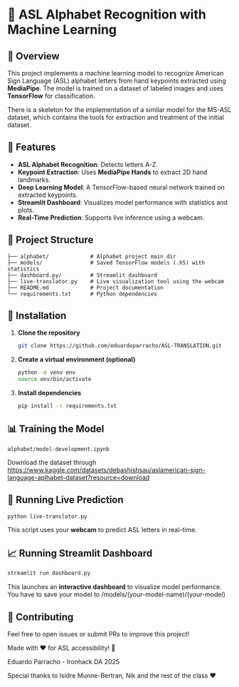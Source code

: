 # 📌 ASL Alphabet Recognition with Machine Learning

## 📖 Overview
This project implements a machine learning model to recognize American Sign Language (ASL) alphabet letters from hand keypoints extracted using **MediaPipe**. The model is trained on a dataset of labeled images and uses **TensorFlow** for classification.

There is a skeleton for the implementation of a similar model for the MS-ASL dataset, which contains the tools for extraction and treatment of the initial dataset. 

## 🚀 Features
- **ASL Alphabet Recognition**: Detects letters A-Z.
- **Keypoint Extraction**: Uses **MediaPipe Hands** to extract 2D hand landmarks.
- **Deep Learning Model**: A TensorFlow-based neural network trained on extracted keypoints.
- **Streamlit Dashboard**: Visualizes model performance with statistics and plots.
- **Real-Time Prediction**: Supports live inference using a webcam.

## 📂 Project Structure
```
├── alphabet/             # Alphabet project main dir
├── models/               # Saved TensorFlow models (.h5) with statistics
├── dashboard.py/         # Streamlit dashboard
├── live-translator.py    # Live visualization tool using the webcam
├── README.md             # Project documentation
└── requirements.txt      # Python dependencies
```

## 🔧 Installation
1. **Clone the repository**
   ```bash
   git clone https://github.com/eduardoparracho/ASL-TRANSLATION.git
   ```
2. **Create a virtual environment (optional)**
   ```bash
   python -m venv env
   source env/bin/activate 
   ```
3. **Install dependencies**
   ```bash
   pip install -r requirements.txt
   ```

## 📊 Training the Model
```
alphabet/model-development.ipynb
```
Download the dataset through https://www.kaggle.com/datasets/debashishsau/aslamerican-sign-language-aplhabet-dataset?resource=download

## 🎥 Running Live Prediction
```bash
python live-translator.py
```
This script uses your **webcam** to predict ASL letters in real-time.

## 📈 Running Streamlit Dashboard
```bash
streamlit run dashboard.py
```
This launches an **interactive dashboard** to visualize model performance.
You have to save your model to /models/(your-model-name)/(your-model)

## 🤝 Contributing
Feel free to open issues or submit PRs to improve this project!

Made with ❤️ for ASL accessibility! 🚀

Eduardo Parracho - Ironhack DA 2025

Special thanks to Isidre Munne-Bertran, Nik and the rest of the class ❤️
